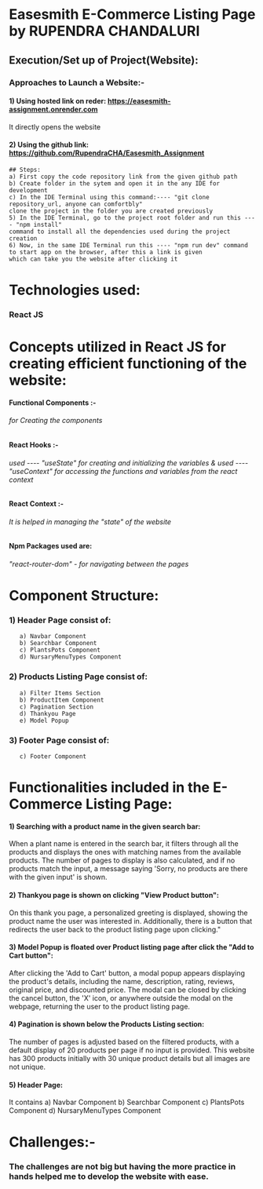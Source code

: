 # Easesmith E-Commerce Listing Page by RUPENDRA CHANDALURI


## Execution/Set up of Project(Website):
  ### Approaches to Launch a Website:-
  #### 1) Using hosted link on reder: https://easesmith-assignment.onrender.com
  It directly opens the website
  #### 2) Using the github link: https://github.com/RupendraCHA/Easesmith_Assignment
    ## Steps:
    a) First copy the code repository link from the given github path
    b) Create folder in the sytem and open it in the any IDE for development
    c) In the IDE Terminal using this command:---- "git clone repository_url, anyone can comfortbly" 
    clone the project in the folder you are created previously
    5) In the IDE Terminal, go to the project root folder and run this ---- "npm install"
    command to install all the dependencies used during the project creation
    6) Now, in the same IDE Terminal run this ---- "npm run dev" command to start app on the browser, after this a link is given 
    which can take you the website after clicking it
# Technologies used:
  ### React JS

# Concepts utilized in React JS for creating efficient functioning of the website:
  #### Functional Components :- 
  ###### for Creating the components
  
  #### React Hooks :- 
  ###### used ---- "useState" for creating and initializing the variables & used ---- "useContext" for accessing the functions and variables from the react context
  
  #### React Context :-
  ###### It is helped in managing the "state" of the website
  
  #### Npm Packages used are:
  ###### "react-router-dom" - for navigating between the pages
  

# Component Structure:
  ### 1) Header Page consist of:
       a) Navbar Component
       b) Searchbar Component
       c) PlantsPots Component
       d) NursaryMenuTypes Component
  ### 2) Products Listing Page consist of:
       a) Filter Items Section
       b) ProductItem Component
       c) Pagination Section
       d) Thankyou Page
       e) Model Popup
  ### 3) Footer Page consist of:
       c) Footer Component

# Functionalities included in the E-Commerce Listing Page:
  #### 1) Searching with a product name in the given search bar:
  When a plant name is entered in the search bar, it filters through all the products and displays the ones with matching names from the available products.            The number of pages to display is also calculated, and if no products match the input, a message saying 'Sorry, no products are there with the given input' is shown.

  #### 2) Thankyou page is shown on clicking "View Product button":
  On this thank you page, a personalized greeting is displayed, showing the product name the user was interested in. 
  Additionally, there is a button that redirects the user back to the product listing page upon clicking."

  #### 3) Model Popup is floated over Product listing page after click the "Add to Cart button":
  After clicking the 'Add to Cart' button, a modal popup appears displaying the product's details, including the name, description, rating, reviews, original         price, and discounted price. The modal can be closed by clicking the cancel button, the 'X' icon, or anywhere outside the modal on the webpage, returning the       user to the product listing page.

  #### 4) Pagination is shown below the Products Listing section:
  The number of pages is adjusted based on the filtered products, with a default display of 20 products per page if no input is provided.
  This website has 300 products initially with 30 unique product details but all images are not unique.

  #### 5) Header Page:
  It contains a) Navbar Component
       b) Searchbar Component
       c) PlantsPots Component
       d) NursaryMenuTypes Component
# Challenges:-
### The challenges are not big but having the more practice in hands helped me to develop the website with ease.
  

